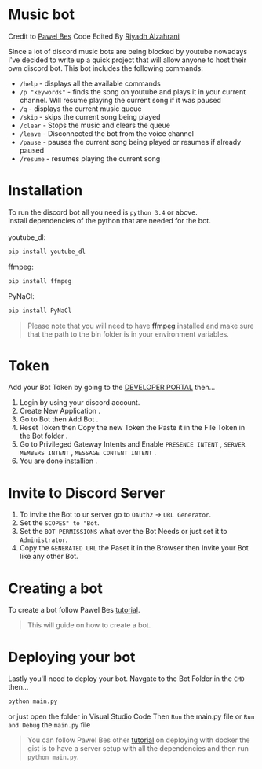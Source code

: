 # Music bot
Credit to [Pawel Bes](https://github.com/pawel02)
Code Edited By [Riyadh Alzahrani](https://github.com/RiyadhAlzahrani)

Since a lot of discord music bots are being blocked by youtube nowadays I've decided to write up a quick project that will allow anyone to host their own discord bot. This bot includes the following commands:

* `/help` - displays all the available commands
* `/p "keywords"` - finds the song on youtube and plays it in your current channel. Will resume playing the current song if it was paused
* `/q` - displays the current music queue
* `/skip` - skips the current song being played
* `/clear` - Stops the music and clears the queue
* `/leave` - Disconnected the bot from the voice channel
* `/pause` - pauses the current song being played or resumes if already paused
* `/resume` - resumes playing the current song


# Installation
To run the discord bot all you need is `python 3.4` or above.\
install dependencies of the python that are needed for the bot.\
  \
youtube_dl:
  ```md
  pip install youtube_dl
  ```

ffmpeg:
  ```md
  pip install ffmpeg
  ```

PyNaCl:
  ```md
  pip install PyNaCl
  ```
>Please note that you will need to have [ffmpeg](https://ffmpeg.org/download.html) installed and make sure that the path to the bin folder is in your environment variables. 

# Token
Add your Bot Token by going to the [DEVELOPER PORTAL](https://discord.com/developers/applications/) then...
  1. Login by using your discord account.
  2. Create New Application .
  3. Go to Bot then Add Bot .
  4. Reset Token then Copy the new Token the Paste it in the File Token in the Bot folder .
  5. Go to Privileged Gateway Intents and Enable `PRESENCE INTENT` , `SERVER MEMBERS INTENT` , `MESSAGE CONTENT INTENT` .
  6. You are done installion .

# Invite to Discord Server
  1. To invite the Bot to ur server go to `OAuth2` -> `URL Generator`.
  2. Set the `SCOPES" to "Bot`.
  3. Set the `BOT PERMISSIONS` what ever the Bot Needs or just set it to `Administrator`.
  4. Copy the `GENERATED URL` the Paset it in the Browser then Invite your Bot like any other Bot.

# Creating a bot
To create a bot follow Pawel Bes [tutorial](https://www.youtube.com/watch?v=PJDuI9n7rWE&t=325s&ab_channel=Computeshorts). 
  >This will guide on how to create a bot.

# Deploying your bot
Lastly you'll need to deploy your bot. 
Navgate to the Bot Folder in the `CMD` then...
  ```md
python main.py
  ```

or just open the folder in Visual Studio Code Then `Run` the main.py file or `Run and Debug` the `main.py` file

>You can follow Pawel Bes other [tutorial](https://www.youtube.com/watch?v=z58g7_dHeMA) on deploying with docker 
  >the gist is to have a server setup with all the dependencies and then run `python main.py`.
